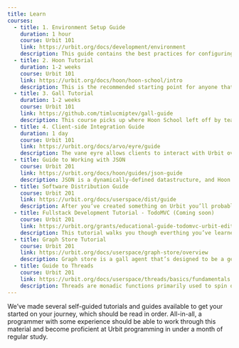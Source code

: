 ```yaml
---
title: Learn
courses:
  - title: 1. Environment Setup Guide
    duration: 1 hour
    course: Urbit 101
    link: https://urbit.org/docs/development/environment
    description: This guide contains the best practices for configuring your environment for Urbit development, like setting up your text editor and working with “fakeships”. This guide also serves as a reference for environment-related issues.
  - title: 2. Hoon Tutorial
    duration: 1-2 weeks
    course: Urbit 101
    link: https://urbit.org/docs/hoon/hoon-school/intro
    description: This is the recommended starting point for anyone that wants to learn full stack Urbit development. It walks you through the Hoon programming language, generators, and the basics of Urbit programming.
  - title: 3. Gall Tutorial
    duration: 1-2 weeks
    course: Urbit 101
    link: https://github.com/timlucmiptev/gall-guide
    description: This course picks up where Hoon School left off by teaching you how to use the language to build a real-world application using a gall agent. This covers the entirety of the gall API, best practices for developing agents over time, and exercises to push your knowledge.
  - title: 4. Client-side Integration Guide
    duration: 1 day
    course: Urbit 101
    link: https://urbit.org/docs/arvo/eyre/guide
    description: The vane eyre allows clients to interact with Urbit over an HTTP interface. Urbit’s architecture is organized around command query responsibility segregation (CQRS), which makes heavy use of pub/sub patterns. Working with this API is different than more typical request/response architecture, and this guide gives you a comprehensive overview of how to do so.
  - title: Guide to Working with JSON
    course: Urbit 201
    link: https://urbit.org/docs/hoon/guides/json-guide
    description: JSON is a dynamically-defined datastructure, and Hoon is a statically-typed language, which means that the two don’t play together really well. This guide gives a comprehensive overview of how to parse and serialize JSON from Hoon.
  - title: Software Distribution Guide
    course: Urbit 201
    link: https://urbit.org/docs/userspace/dist/guide
    description: After you’ve created something on Urbit you’ll probably want to share it with other people. This guide walks you through the mechanisms for distributing software over the network.
  - title: Fullstack Development Tutorial - TodoMVC (Coming soon)
    course: Urbit 201
    link: https://urbit.org/grants/educational-guide-todomvc-urbit-edition
    description: This tutorial walks you though everthing you’ve learned to date -- writing a gall agent in Hoon from scratch, adapting the classic TodoMVC frontend to interface with that gall agent, and then package up the entire application for distribution over the network.
  - title: Graph Store Tutorial
    course: Urbit 201
    link: https://urbit.org/docs/userspace/graph-store/overview
    description: Graph store is a gall agent that’s designed to be a general-purpose database for storing graph-like data. Comprising the bulk of the backend for Tlon’s Landscape applciation, it’s battle tested and optimized for real-world use. This guide walks you through its architecture and implementation, and then shows you how to use it as a data store for your own application.
  - title: Guide to Threads
    course: Urbit 201
    link: https://urbit.org/docs/userspace/threads/basics/fundamentals
    description: Threads are monadic functions primarily used to spin out complex IO operations from Gall agents. If you're writing an app that must make a series of external API calls where the next call depends on the result of the last, threads are the proper solution. This guide walks through the basics of writing threads, and the Gall section beneath it demonstrates how to work with threads from Gall agents.
---
```


We’ve made several self-guided tutorials and guides available to get your started on your journey, which should be read in order. All-in-all, a programmer with some experience should be able to work through this material and become proficient at Urbit programming in under a month of regular study.
